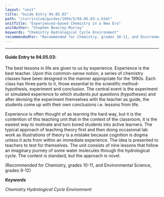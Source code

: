 ```yaml
---
layout: "unit"
title: "Guide Entry 94.05.03"
path: "/curriculum/guides/1994/5/94.05.03.x.html"
unitTitle: "Experienced-based Chemistry in a New Era"
unitAuthor: "Stephen Beasley-Murray"
keywords: "Chemistry Hydrological Cycle Environment"
recommendedFor: "Recommended for Chemistry, grades 10-11, and Environmental Science, grades 9-12"
---
```

<body>
<hr/>
 <h4>
  Guide Entry to 94.05.03:
 </h4>
 The best lessons in life are given to us by experience. Experience is the best teacher. Upon this common-sense notion, a series of chemistry classes have been designed in the manner appropriate for the 1990s. Each class has three parts to it, those essential to the scientific method-hypothesis, experiment and conclusion. The central event is the experiment or simulated experience to which students put questions (hypotheses) and after devising the experiment themselves with the teacher as guide, the students come up with their own conclusions i.e. lessons from life.
 <p>
  Experience is often thought of as learning the hard way, but it is the contention of this teaching unit that in the context of the classroom, it is the easiest way to motivate and turn bored students into active learners. The typical approach of teaching theory first and then doing occasional lab work as illustrations of theory is a mistake because cognition is dogma unless it acts from within an immediate experience. The idea is presented to teachers to test for themselves. The unit consists of nine lessons that follow an imaginary journey of some water molecules through the hydrological cycle. The content is standard, but the approach is novel.
 </p>
 <p>
  (Recommended for Chemistry, grades 10-11, and Environmental Science, grades 9-12)
 </p>
<p>
  <b>
   <i>
    Keywords
   </i>
  </b>
  <br/>
 </p>
 <p>
  <i>
   Chemistry Hydrological Cycle Environment
  </i>
 </p>

</body>